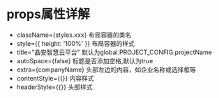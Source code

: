 # props属性详解
* className={styles.xxx} 布局容器的类名
* style={{ height: '100%' }} 布局容器的样式
* title="晶安智慧云平台" 默认为global.PROJECT_CONFIG.projectName
* autoSpace={false} 标题是否添加空格,默认为true
* extra={companyName} 头部左边的内容，如企业名称或选择框等
* contentStyle={{}} 内容样式
* headerStyle={{}} 头部样式
